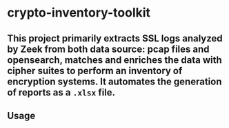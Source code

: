 # crypto-inventory-toolkit
This project primarily extracts SSL logs analyzed by Zeek from both data source: pcap files and opensearch, matches and enriches the data with cipher suites to perform an inventory of encryption systems. It automates the generation of reports as a `.xlsx` file.
---
## Usage

